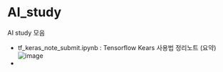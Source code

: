 # AI_study
AI study 모음
- tf_keras_note_submit.ipynb : Tensorflow Kears 사용법 정리노트
(요약)
![image](https://github.com/user-attachments/assets/71e07d2c-2a2f-40aa-a681-75af18d8fa3a)
-

